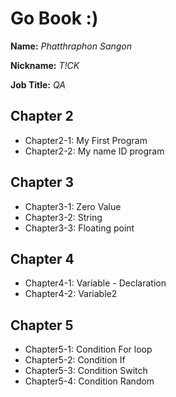 # Go Book :)
**Name:** *Phatthraphon Sangon*

**Nickname:** *T!CK*

**Job Title:** *QA*
## Chapter 2
* Chapter2-1: My First Program
* Chapter2-2: My name ID program
## Chapter 3
* Chapter3-1: Zero Value
* Chapter3-2: String
* Chapter3-3: Floating point
## Chapter 4 
* Chapter4-1: Variable - Declaration
* Chapter4-2: Variable2
## Chapter 5
* Chapter5-1: Condition For loop
* Chapter5-2: Condition If 
* Chapter5-3: Condition Switch
* Chapter5-4: Condition Random
